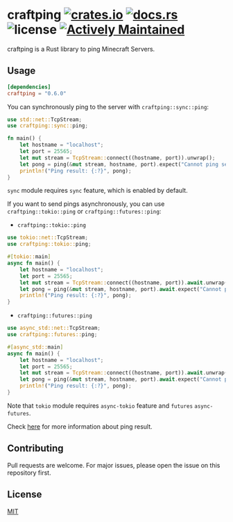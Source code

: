 # craftping [![crates.io](https://img.shields.io/crates/v/craftping.svg)](https://crates.io/crates/craftping) [![docs.rs](https://docs.rs/craftping/badge.svg)](https://docs.rs/craftping) ![license](https://img.shields.io/github/license/kiwiyou/craftping.svg) [![Actively Maintained](https://img.shields.io/badge/Maintenance%20Level-Actively%20Maintained-green.svg)](https://github.com/kiwiyou/craftping)

craftping is a Rust library to ping Minecraft Servers.

## Usage

```toml
[dependencies]
craftping = "0.6.0"
```

You can synchronously ping to the server with `craftping::sync::ping`:

```rust
use std::net::TcpStream;
use craftping::sync::ping;

fn main() {
    let hostname = "localhost";
    let port = 25565;
    let mut stream = TcpStream::connect((hostname, port)).unwrap();
    let pong = ping(&mut stream, hostname, port).expect("Cannot ping server");
    println!("Ping result: {:?}", pong);
}
```

`sync` module requires `sync` feature, which is enabled by default.

If you want to send pings asynchronously, you can use `craftping::tokio::ping` or `craftping::futures::ping`:

- `craftping::tokio::ping`

```rust
use tokio::net::TcpStream;
use craftping::tokio::ping;

#[tokio::main]
async fn main() {
    let hostname = "localhost";
    let port = 25565;
    let mut stream = TcpStream::connect((hostname, port)).await.unwrap();
    let pong = ping(&mut stream, hostname, port).await.expect("Cannot ping server");
    println!("Ping result: {:?}", pong);
}
```

- `craftping::futures::ping`

```rust
use async_std::net::TcpStream;
use craftping::futures::ping;

#[async_std::main]
async fn main() {
    let hostname = "localhost";
    let port = 25565;
    let mut stream = TcpStream::connect((hostname, port)).await.unwrap();
    let pong = ping(&mut stream, hostname, port).await.expect("Cannot ping server");
    println!("Ping result: {:?}", pong);
}
```

Note that `tokio` module requires `async-tokio` feature and `futures` `async-futures`.

Check [here](https://wiki.vg/Server_List_Ping#Response) for more information about ping result.

## Contributing

Pull requests are welcome. For major issues, please open the issue on this repository first.

## License

[MIT](https://choosealicense.com/licenses/mit/)
